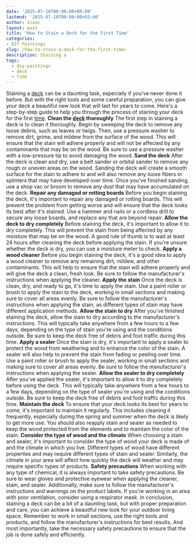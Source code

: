 ```yaml
---
date: '2025-07-10T00:00:00+00:00'
lastmod: '2025-07-10T00:00:00+03:00'
author: Isaac
layout: post
title: "How to Stain a Deck for the First Time"
categories:
- DIY Paintings
slug: /how-to-stain-a-deck-for-the-first-time/
description: Staining a
tags: 
  - diy-paintings
  - deck
  - time
---
```

Staining a
[deck](https://en.wikipedia.org/wiki/Deck_(building))
can be a daunting task, especially if you've never done it before. But with the right tools and some careful preparation, you can give your deck a beautiful new look that will last for years to come.
Here's a step-by-step guide to help you through the process of staining your deck for the first [time](/posts/time-americans-spend-mowing/).
**Clean the [deck](/posts/what-is-the-alternative-to-sanding-a-deck/) thoroughly**
The first step in staining a deck is to clean it thoroughly. Begin by sweeping the deck to remove any loose debris, such as leaves or twigs. Then, use a pressure washer to remove dirt, grime, and mildew from the surface of the wood. This will ensure that the stain will adhere properly and will not be affected by any contaminants that may be on the wood. Be sure to use a pressure washer with a low-pressure tip to avoid damaging the wood.
**Sand the deck**
After the deck is clean and dry, use a belt sander or orbital sander to remove any rough or uneven areas on the wood. Sanding the deck will create a smooth surface for the stain to adhere to and will also remove any loose fibers or splinters that may have developed over time. Once you've finished sanding, use a shop vac or broom to remove any dust that may have accumulated on the deck.
**Repair any damaged or rotting boards**
Before you begin staining the deck, it's important to repair any damaged or rotting boards. This will prevent the problem from getting worse and will ensure that the deck looks its best after it's stained. Use a hammer and nails or a cordless drill to secure any loose boards, and replace any that are beyond repair.
**Allow the deck to dry completely**
Before staining the deck, it's important to allow it to dry completely. This will prevent the stain from being affected by any moisture that may be on the wood. A good rule of thumb is to wait at least 24 hours after cleaning the deck before applying the stain. If you're unsure whether the deck is dry, you can use a moisture meter to check.
**Apply a wood cleaner**
Before you begin staining the deck, it's a good idea to apply a wood cleaner to remove any remaining dirt, mildew, and other contaminants. This will help to ensure that the stain will adhere properly and will give the deck a clean, fresh look. Be sure to follow the manufacturer's instructions when applying the cleaner.
**Apply the stain**
Once the deck is clean, dry, and ready to go, it's time to apply the stain. Use a paint roller or brush to apply the stain to the deck, working in small sections and making sure to cover all areas evenly. Be sure to follow the manufacturer's instructions when applying the stain, as different types of stain may have different application methods.
**Allow the stain to dry**
After you've finished staining the deck, allow the stain to dry according to the manufacturer's instructions. This will typically take anywhere from a few hours to a few days, depending on the type of stain you're using and the conditions outside. Be sure to keep the deck free of debris and foot traffic during this time.
**Apply a sealer**
Once the stain is dry, it's important to apply a sealer to protect the wood from weathering and to enhance the color of the stain. A sealer will also help to prevent the stain from fading or peeling over time. Use a paint roller or brush to apply the sealer, working in small sections and making sure to cover all areas evenly. Be sure to follow the manufacturer's instructions when applying the sealer.
**Allow the sealer to dry completely**
After you've applied the sealer, it's important to allow it to dry completely before using the deck. This will typically take anywhere from a few hours to a few days, depending on the type of sealer you're using and the conditions outside. Be sure to keep the deck free of debris and foot traffic during this time.
**Maintain the deck**
To ensure that your deck looks its best for years to come, it's important to maintain it regularly. This includes cleaning it frequently, especially during the spring and summer when the deck is likely to get more use. You should also reapply stain and sealer as needed to keep the wood protected from the elements and to maintain the color of the stain.
**Consider the type of wood and the climate**
When choosing a stain and sealer, it's important to consider the type of wood your deck is made of and the climate in which you live. Different types of wood have different properties and may require different types of stain and sealer. Similarly, the climate in your area will affect how quickly the deck will weather and may require specific types of products.
**Safety precautions**
When working with any type of chemical, it is always important to take safety precautions. Be sure to wear gloves and protective eyewear when applying the cleaner, stain, and sealer. Additionally, make sure to follow the manufacturer's instructions and warnings on the product labels. If you're working in an area with poor ventilation, consider using a respirator mask.
In conclusion, staining a deck can be a bit of a daunting task, but with proper preparation and care, you can achieve a beautiful new look for your outdoor living space.
Remember to work in small sections, use the right tools and products, and follow the manufacturer's instructions for best results. And most importantly, take the necessary safety precautions to ensure that the job is done safely and efficiently.
